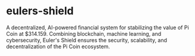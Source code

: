 # eulers-shield
A decentralized, AI-powered financial system for stabilizing the value of Pi Coin at $314.159. Combining blockchain, machine learning, and cybersecurity, Euler's Shield ensures the security, scalability, and decentralization of the Pi Coin ecosystem.
